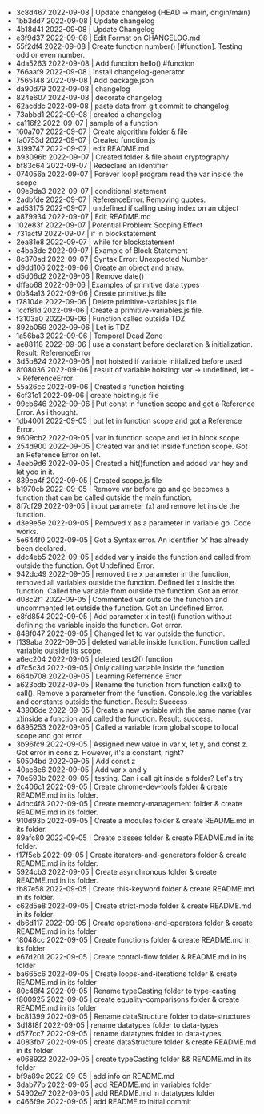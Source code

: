 * 3c8d467 2022-09-08  | Update changelog (HEAD -> main, origin/main) 
* 1bb3dd7 2022-09-08  | Update changelog 
* 4b18d41 2022-09-08  | Update Changelog 
* e3f9d37 2022-09-08  | Edit Format on CHANGELOG.md 
* 55f2df4 2022-09-08  | Create function number() [#function]. Testing odd or even number. 
* 4da5263 2022-09-08  | Add function hello() #function 
* 766aaf9 2022-09-08  | Install changelog-generator 
* 7565148 2022-09-08  | Add package.json 
* da90d79 2022-09-08  | changelog 
* 824e607 2022-09-08  | decorate changelog 
* 62acddc 2022-09-08  | paste data from git commit to changelog 
* 73abbd1 2022-09-08  | created a changelog 
* ca116f2 2022-09-07  | sample of a function 
* 160a707 2022-09-07  | Create algorithm folder & file 
* fa0753d 2022-09-07  | Created function.js 
* 3199747 2022-09-07  | edit README.md 
* b93096b 2022-09-07  | Created folder & file about cryptography 
* bf83c64 2022-09-07  | Redeclare an identifier 
* 074056a 2022-09-07  | Forever loop! program read the var inside the scope 
* 09e9da3 2022-09-07  | conditional statement 
* 2adbfde 2022-09-07  | ReferenceError. Removing quotes. 
* ad53175 2022-09-07  | undefined if calling using index on an object 
* a879934 2022-09-07  | Edit README.md 
* 102e83f 2022-09-07  | Potential Problem: Scoping Effect 
* 731acf9 2022-09-07  | if in blockstatement 
* 2ea81e8 2022-09-07  | while for blockstatement 
* e4ba3de 2022-09-07  | Example of Block Statement 
* 8c370ad 2022-09-07  | Syntax Error: Unexpected Number 
* d9dd106 2022-09-06  | Create an object and array. 
* d5d06d2 2022-09-06  | Remove date() 
* dffab68 2022-09-06  | Examples of primitive data types 
* 0b34a13 2022-09-06  | Create primitive.js file 
* f78104e 2022-09-06  | Delete primitive-variables.js file 
* 1ccf81d 2022-09-06  | Create a primitive-variables.js file. 
* f3103a0 2022-09-06  | Function called outside TDZ 
* 892b059 2022-09-06  | Let is TDZ 
* 1a56ba3 2022-09-06  | Temporal Dead Zone 
* ae88118 2022-09-06  | use a constant before declaration & initialization. Result: ReferenceError 
* 3d5b824 2022-09-06  | not hoisted if variable initialized before used 
* 8f08036 2022-09-06  | result of variable hoisting: var -> undefined, let -> ReferenceError 
* 55a26cc 2022-09-06  | Created a function hoisting 
* 6cf31c1 2022-09-06  | create hoisting.js file 
* 99eb646 2022-09-06  | Put const in function scope and got a Reference Error. As i thought. 
* 1db4001 2022-09-05  | put let in function scope and got a Reference Error. 
* 9609cb2 2022-09-05  | var in function scope and let in block scope 
* 254d900 2022-09-05  | Created var and let inside function scope. Got an Reference Error on let. 
* 4eeb9d6 2022-09-05  | Created a hit()function and added var hey and let yoo in it. 
* 839ea4f 2022-09-05  | Created scope.js file 
* b1970cb 2022-09-05  | Remove var before go and go becomes a function that can be called outside the main function. 
* 8f7cf29 2022-09-05  | input parameter (x) and remove let inside the function. 
* d3e9e5e 2022-09-05  | Removed x as a parameter in variable go. Code works. 
* 5e644f0 2022-09-05  | Got a Syntax error. An identifier 'x' has already been declared. 
* ddc4eb5 2022-09-05  | added var y inside the function and called from outside the function. Got Undefined Error. 
* 942dc49 2022-09-05  | removed the x parameter in the function, removed all variables outside the function. Defined let x inside the function. Called the variable from outside the function. Got an error. 
* d08c2f1 2022-09-05  | Commented var outside the function and uncommented let outside the function. Got an Undefined Error. 
* e8fd854 2022-09-05  | Add parameter x in test() function without defining the variable inside the function. Got error. 
* 848f047 2022-09-05  | Changed let to var outside the function. 
* f139aba 2022-09-05  | deleted variable inside function. Function called variable outside its scope. 
* a6ec204 2022-09-05  | deleted test2() function 
* d7c5c3d 2022-09-05  | Only calling variable inside the function 
* 664b708 2022-09-05  | Learning Referrence Error 
* a623bdb 2022-09-05  | Rename the function from function callx() to call(). Remove a parameter from the function. Console.log the variables and constants outside the function. Result: Success 
* 43906de 2022-09-05  | Create a new variable with the same name (var x)inside a function and called the function. Result: success. 
* 6895253 2022-09-05  | Called a variable from global scope to local scope and got error. 
* 3b96fc9 2022-09-05  | Assigned new value in var x, let y, and const z. Got error in cons z. However, it's a constant, right? 
* 50504bd 2022-09-05  | Add const z 
* 40ac8e6 2022-09-05  | Add var x and y 
* 70e593b 2022-09-05  | testing. Can i call git inside a folder? Let's try 
* 2c406c1 2022-09-05  | Create chrome-dev-tools folder & create README.md in its folder. 
* 4dbc4f8 2022-09-05  | Create memory-management folder & create README.md in its folder. 
* 910d93b 2022-09-05  | Create a modules folder & create README.md in its folder. 
* 89afc80 2022-09-05  | Create classes folder & create README.md in its folder. 
* f17f5eb 2022-09-05  | Create iterators-and-generators folder & create README.md in its folder. 
* 5924cb3 2022-09-05  | Create asynchronous folder & create README.md in its folder. 
* fb87e58 2022-09-05  | Create this-keyword folder & create README.md in its folder. 
* c62d5e8 2022-09-05  | Create strict-mode folder & create README.md in its folder 
* db6d117 2022-09-05  | Create operations-and-operators folder & create README.md in its folder 
* 18048cc 2022-09-05  | Create functions folder & create README.md in its folder 
* e67d201 2022-09-05  | Create control-flow folder & README.md in its folder 
* ba665c6 2022-09-05  | Create loops-and-iterations folder & create README.md in its folder 
* 80c48f4 2022-09-05  | Rename typeCasting folder to type-casting 
* f800925 2022-09-05  | create equality-comparisons folder & create README.md in its folder 
* bc81399 2022-09-05  | Rename dataStructure folder to data-structures 
* 3d18f8f 2022-09-05  | rename datatypes folder to data-types 
* d577cc7 2022-09-05  | rename datatypes folder to data-types 
* 4083fb7 2022-09-05  | create dataStructure folder & create README.md in its folder 
* e068922 2022-09-05  | create typeCasting folder && README.md in its folder 
* bf9a89c 2022-09-05  | add info on README.md 
* 3dab77b 2022-09-05  | add README.md in variables folder 
* 54902e7 2022-09-05  | add README.md in datatypes folder 
* c466f9e 2022-09-05  | add README to initial commit 
